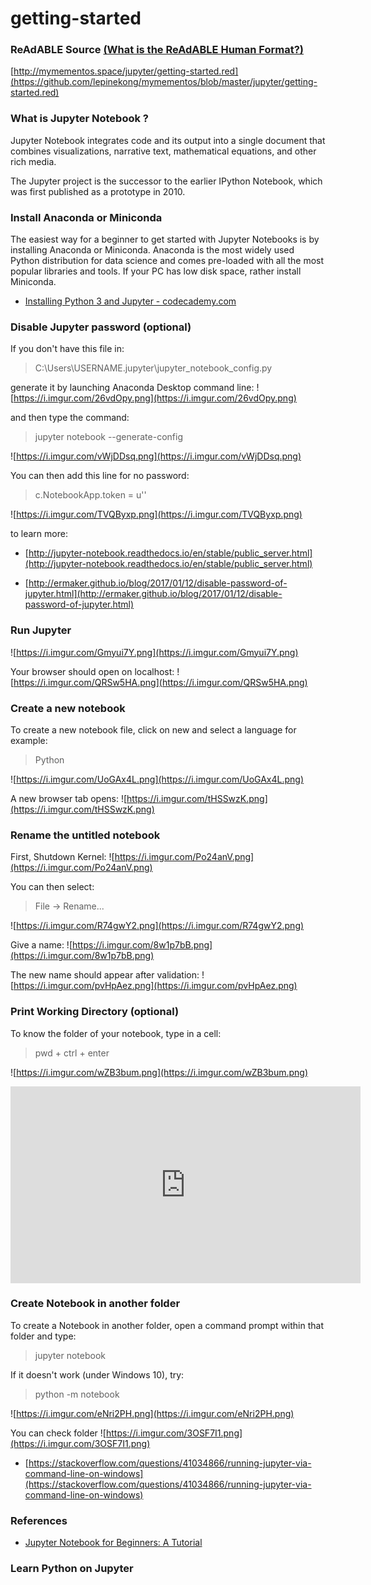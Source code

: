 
# getting-started


### ReAdABLE Source [(What is the ReAdABLE Human Format?)](http://readablehumanformat.com)

[http://mymementos.space/jupyter/getting-started.red](https://github.com/lepinekong/mymementos/blob/master/jupyter/getting-started.red)


### What is Jupyter Notebook ?

Jupyter Notebook integrates code and its output into a single document that combines visualizations, narrative text, mathematical equations, and other rich media. 

The Jupyter project is the successor to the earlier IPython Notebook, which was first published as a prototype in 2010. 

### Install Anaconda or Miniconda

The easiest way for a beginner to get started with Jupyter Notebooks is by installing Anaconda or Miniconda. 
Anaconda is the most widely used Python distribution for data science and comes pre-loaded with all the most popular libraries and tools. 
If your PC has low disk space, rather install Miniconda.

- [Installing Python 3 and Jupyter - codecademy.com](https://www.codecademy.com/articles/install-python3)
                        

### Disable Jupyter password (optional)

If you don't have this file in: 
>C:\Users\USERNAME\.jupyter\jupyter_notebook_config.py

generate it by launching Anaconda Desktop command line:
![https://i.imgur.com/26vdOpy.png](https://i.imgur.com/26vdOpy.png)
                    
and then type the command:
>jupyter notebook --generate-config

![https://i.imgur.com/vWjDDsq.png](https://i.imgur.com/vWjDDsq.png)
                    
You can then add this line for no password:
>c.NotebookApp.token = u''

![https://i.imgur.com/TVQByxp.png](https://i.imgur.com/TVQByxp.png)
                    
to learn more:
- [http://jupyter-notebook.readthedocs.io/en/stable/public_server.html](http://jupyter-notebook.readthedocs.io/en/stable/public_server.html)
                        
- [http://ermaker.github.io/blog/2017/01/12/disable-password-of-jupyter.html](http://ermaker.github.io/blog/2017/01/12/disable-password-of-jupyter.html)
                        

### Run Jupyter

![https://i.imgur.com/Gmyui7Y.png](https://i.imgur.com/Gmyui7Y.png)
                    
Your browser should open on localhost:
![https://i.imgur.com/QRSw5HA.png](https://i.imgur.com/QRSw5HA.png)
                    

### Create a new notebook

To create a new notebook file, click on new and select a language for example:
>Python

![https://i.imgur.com/UoGAx4L.png](https://i.imgur.com/UoGAx4L.png)
                    
A new browser tab opens:
![https://i.imgur.com/tHSSwzK.png](https://i.imgur.com/tHSSwzK.png)
                    

### Rename the untitled notebook

First, Shutdown Kernel:
![https://i.imgur.com/Po24anV.png](https://i.imgur.com/Po24anV.png)
                    
You can then select:
>File -> Rename...

![https://i.imgur.com/R74gwY2.png](https://i.imgur.com/R74gwY2.png)
                    
Give a name:
![https://i.imgur.com/8w1p7bB.png](https://i.imgur.com/8w1p7bB.png)
                    
The new name should appear after validation:
![https://i.imgur.com/pvHpAez.png](https://i.imgur.com/pvHpAez.png)
                    

### Print Working Directory (optional)

To know the folder of your notebook, type in a cell:
>pwd + ctrl + enter

![https://i.imgur.com/wZB3bum.png](https://i.imgur.com/wZB3bum.png)
                    
<iframe width="560" height="315" src="https://www.youtube.com/embed/-QAED9UaMIE" frameborder="0" allow="autoplay; encrypted-media" allowfullscreen></iframe>

### Create Notebook in another folder

To create a Notebook in another folder, open a command prompt within that folder and type:
>jupyter notebook

If it doesn't work (under Windows 10), try:
>python -m notebook

![https://i.imgur.com/eNri2PH.png](https://i.imgur.com/eNri2PH.png)
                    
You can check folder
![https://i.imgur.com/3OSF7I1.png](https://i.imgur.com/3OSF7I1.png)
                    
- [https://stackoverflow.com/questions/41034866/running-jupyter-via-command-line-on-windows](https://stackoverflow.com/questions/41034866/running-jupyter-via-command-line-on-windows)
                        

### References

- [Jupyter Notebook for Beginners: A Tutorial](https://www.dataquest.io/blog/jupyter-notebook-tutorial/)
                        

### Learn Python on Jupyter

